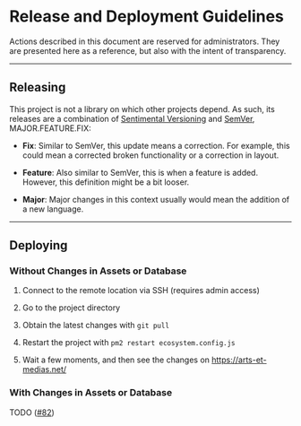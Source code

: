 # Release and Deployment Guidelines

Actions described in this document are reserved for administrators. They are presented here as a reference, but also with the intent of transparency.


---


## Releasing

This project is not a library on which other projects depend. As such, its releases are a combination of [Sentimental Versioning](http://sentimentalversioning.org/) and [SemVer](https://semver.org/), MAJOR.FEATURE.FIX:

- **Fix**: Similar to SemVer, this update means a correction. For example, this could mean a corrected broken functionality or a correction in layout.

- **Feature**: Also similar to SemVer, this is when a feature is added. However, this definition might be a bit looser.

- **Major**: Major changes in this context usually would mean the addition of a new language.


---


## Deploying

### Without Changes in Assets or Database

1. Connect to the remote location via SSH (requires admin access)

2. Go to the project directory

3. Obtain the latest changes with `git pull`

4. Restart the project with `pm2 restart ecosystem.config.js`

5. Wait a few moments, and then see the changes on <https://arts-et-medias.net/>


### With Changes in Assets or Database

TODO ([#82](https://github.com/jansensan/arts-et-medias/issues/82))
